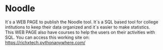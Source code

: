 # Noodle
It´s a WEB PAGE to publish the Noodle tool. It´s a SQL based tool for college intitutions to keep their data organized and it´s easier to make statistics.
This WEB PAGE also have courses to help the users on their activities with SQL. 
You can access this working site on:  https://richxtech.pythonanywhere.com/
